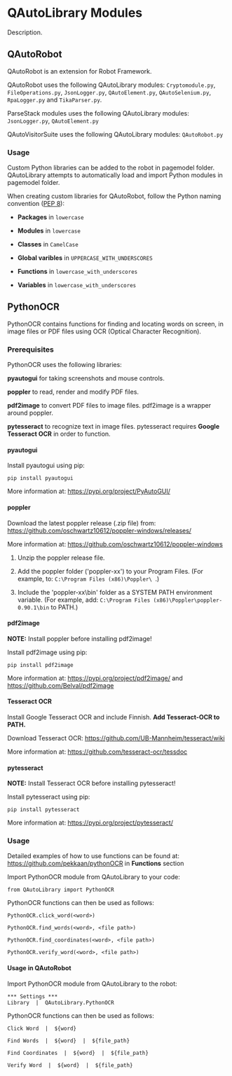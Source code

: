 # QAutoLibrary Modules

Description.

## QAutoRobot

QAutoRobot is an extension for Robot Framework.

QAutoRobot uses the following QAutoLibrary modules: ```Cryptomodule.py```, ```FileOperations.py```, ```JsonLogger.py```, ```QAutoElement.py```, ```QAutoSelenium.py```, ```RpaLogger.py``` and ```TikaParser.py```.

ParseStack modules uses the following QAutoLibrary modules: ```JsonLogger.py```, ```QAutoElement.py```

QAutoVisitorSuite uses the following QAutoLibrary modules: ```QAutoRobot.py```

### Usage

Custom Python libraries can be added to the robot in pagemodel folder. QAutoLibrary attempts to automatically load and import Python modules in pagemodel folder.

When creating custom libraries for QAutoRobot, follow the Python naming convention ([PEP 8](https://www.python.org/dev/peps/pep-0008/)):

* **Packages** in ```lowercase```

* **Modules** in ```lowercase```

* **Classes** in ```CamelCase```

* **Global varibles** in ```UPPERCASE_WITH_UNDERSCORES```

* **Functions** in ```lowercase_with_underscores```

* **Variables** in ```lowercase_with_underscores```

## PythonOCR

PythonOCR contains functions for finding and locating words on screen, in image files or PDF files using OCR (Optical Character Recognition).

### Prerequisites

PythonOCR uses the following libraries:

**pyautogui** for taking screenshots and mouse controls.

**poppler** to read, render and modify PDF files.

**pdf2image** to convert PDF files to image files. pdf2image is a wrapper around poppler.

**pytesseract** to recognize text in image files. pytesseract requires **Google Tesseract OCR** in order to function.

#### pyautogui

Install pyautogui using pip:

```
pip install pyautogui
```

More information at: https://pypi.org/project/PyAutoGUI/

#### poppler

Download the latest poppler release (.zip file) from: https://github.com/oschwartz10612/poppler-windows/releases/

More information at: https://github.com/oschwartz10612/poppler-windows

1. Unzip the poppler release file.

2. Add the poppler folder ('poppler-xx') to your Program Files. (For example, to: ```C:\Program Files (x86)\Poppler\ ```.)

3. Include the 'poppler-xx\bin' folder as a SYSTEM PATH environment variable. (For example, add: ```C:\Program Files (x86)\Poppler\poppler-0.90.1\bin``` to PATH.)

#### pdf2image

**NOTE:** Install poppler before installing pdf2image!

Install pdf2image using pip:

```
pip install pdf2image
```

More information at: https://pypi.org/project/pdf2image/ and https://github.com/Belval/pdf2image

#### Tesseract OCR

Install Google Tesseract OCR and include Finnish. **Add Tesseract-OCR to PATH.**

Download Tesseract OCR: https://github.com/UB-Mannheim/tesseract/wiki

More information at: https://github.com/tesseract-ocr/tessdoc

#### pytesseract

**NOTE:** Install Tesseract OCR before installing pytesseract!

Install pytesseract using pip:

```
pip install pytesseract
```

More information at: https://pypi.org/project/pytesseract/

### Usage

Detailed examples of how to use functions can be found at: https://github.com/pekkaan/pythonOCR in **Functions** section

Import PythonOCR module from QAutoLibrary to your code:

```
from QAutoLibrary import PythonOCR
```

PythonOCR functions can then be used as follows:

```
PythonOCR.click_word(<word>)

PythonOCR.find_words(<word>, <file path>)

PythonOCR.find_coordinates(<word>, <file path>)

PythonOCR.verify_word(<word>, <file path>)
```

#### Usage in QAutoRobot

Import PythonOCR module from QAutoLibrary to the robot:

```
*** Settings ***
Library  |  QAutoLibrary.PythonOCR
```

PythonOCR functions can then be used as follows:

```
Click Word  |  ${word}

Find Words  |  ${word}  |  ${file_path}

Find Coordinates  |  ${word}  |  ${file_path}

Verify Word  |  ${word}  |  ${file_path}
```
